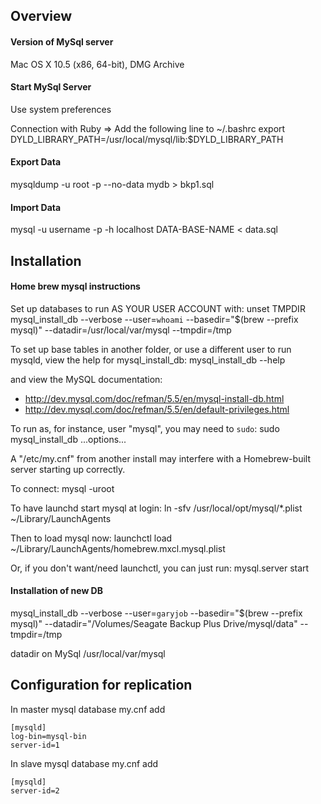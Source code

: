 ## Overview 

#### Version of MySql server 
Mac OS X 10.5 (x86, 64-bit), DMG Archive

#### Start MySql Server
Use system preferences

Connection with Ruby => Add the following line to ~/.bashrc
  export DYLD_LIBRARY_PATH=/usr/local/mysql/lib:$DYLD_LIBRARY_PATH

#### Export Data
mysqldump -u root -p --no-data mydb > bkp1.sql

#### Import Data
mysql -u username -p -h localhost DATA-BASE-NAME < data.sql

## Installation
#### Home brew mysql instructions
Set up databases to run AS YOUR USER ACCOUNT with:
    unset TMPDIR
    mysql_install_db --verbose --user=`whoami` --basedir="$(brew --prefix mysql)" --datadir=/usr/local/var/mysql --tmpdir=/tmp

To set up base tables in another folder, or use a different user to run
mysqld, view the help for mysql_install_db:
    mysql_install_db --help

and view the MySQL documentation:
  * http://dev.mysql.com/doc/refman/5.5/en/mysql-install-db.html
  * http://dev.mysql.com/doc/refman/5.5/en/default-privileges.html

To run as, for instance, user "mysql", you may need to `sudo`:
    sudo mysql_install_db ...options...

A "/etc/my.cnf" from another install may interfere with a Homebrew-built
server starting up correctly.

To connect:
    mysql -uroot

To have launchd start mysql at login:
    ln -sfv /usr/local/opt/mysql/*.plist ~/Library/LaunchAgents

Then to load mysql now:
    launchctl load ~/Library/LaunchAgents/homebrew.mxcl.mysql.plist

Or, if you don't want/need launchctl, you can just run:
    mysql.server start

#### Installation of new DB
mysql_install_db --verbose --user=`garyjob` --basedir="$(brew --prefix mysql)" --datadir="/Volumes/Seagate Backup Plus Drive/mysql/data" --tmpdir=/tmp

datadir on MySql 
/usr/local/var/mysql

## Configuration for replication

In master mysql database my.cnf add

```console
[mysqld]
log-bin=mysql-bin
server-id=1
```

In slave mysql database my.cnf add
```console
[mysqld]
server-id=2
```